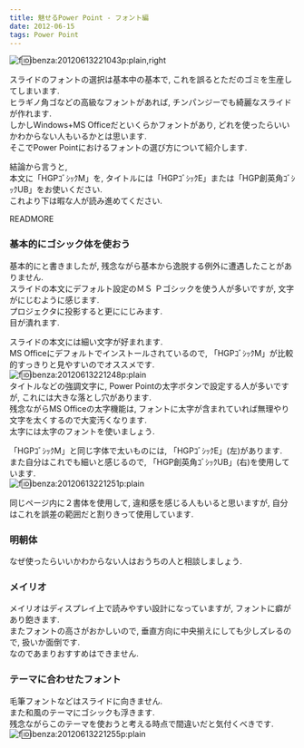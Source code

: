 ```yaml
---
title: 魅せるPower Point - フォント編
date: 2012-06-15
tags: Power Point
---
```


![f:id:ibenza:20120613221043p:plain,right](http://cdn-ak.f.st-hatena.com/images/fotolife/i/ibenza/20120613/20120613221043.png)

スライドのフォントの選択は基本中の基本で, これを誤るとただのゴミを生産してしまいます.<br />ヒラギノ角ゴなどの高級なフォントがあれば, チンパンジーでも綺麗なスライドが作れます.<br />
しかしWindows+MS Officeだといくらかフォントがあり, どれを使ったらいいかわからない人もいるかとは思います.<br />
そこでPower Pointにおけるフォントの選び方について紹介します.

結論から言うと, <br />
本文に「HGPｺﾞｼｯｸM」を, タイトルには「HGPｺﾞｼｯｸE」または「HGP創英角ｺﾞｼｯｸUB」をお使いください.<br />
これより下は暇な人が読み進めてください.

READMORE
### 基本的にゴシック体を使おう

基本的にと書きましたが, 残念ながら基本から逸脱する例外に遭遇したことがありません.<br />
スライドの本文にデフォルト設定のＭＳ Ｐゴシックを使う人が多いですが, 文字がにじむように感じます.<br />
プロジェクタに投影すると更ににじみます.<br />
目が潰れます.

スライドの本文には細い文字が好まれます.<br />MS Officeにデフォルトでインストールされているので, 「HGPｺﾞｼｯｸM」が比較的すっきりと見やすいのでオススメです.<br />![f:id:ibenza:20120613221248p:plain](http://cdn-ak.f.st-hatena.com/images/fotolife/i/ibenza/20120613/20120613221248.png)<br />
タイトルなどの強調文字に, Power Pointの太字ボタンで設定する人が多いですが, これには大きな落とし穴があります.<br />
残念ながらMS Officeの太字機能は, フォントに太字が含まれていれば無理やり文字を太くするので大変汚くなります.<br />
太字には太字のフォントを使いましょう.

「HGPｺﾞｼｯｸM」と同じ字体で太いものには, 「HGPｺﾞｼｯｸE」(左)があります.<br />
また自分はこれでも細いと感じるので, 「HGP創英角ｺﾞｼｯｸUB」(右)を使用しています.<br />![f:id:ibenza:20120613221251p:plain](http://cdn-ak.f.st-hatena.com/images/fotolife/i/ibenza/20120613/20120613221251.png)

同じページ内に２書体を使用して, 違和感を感じる人もいると思いますが, 自分はこれを誤差の範囲だと割りきって使用しています.

### 明朝体

なぜ使ったらいいかわからない人はおうちの人と相談しましょう.

### メイリオ

メイリオはディスプレイ上で読みやすい設計になっていますが, フォントに癖があり飽きます.<br />
またフォントの高さがおかしいので, 垂直方向に中央揃えにしても少しズレるので, 扱いか面倒です.<br />
なのであまりおすすめはできません.

### テーマに合わせたフォント

毛筆フォントなどはスライドに向きません.<br />
また和風のテーマにゴシックも浮きます.<br />
残念ながらこのテーマを使おうと考える時点で間違いだと気付くべきです.<br />![f:id:ibenza:20120613221255p:plain](http://cdn-ak.f.st-hatena.com/images/fotolife/i/ibenza/20120613/20120613221255.png)

